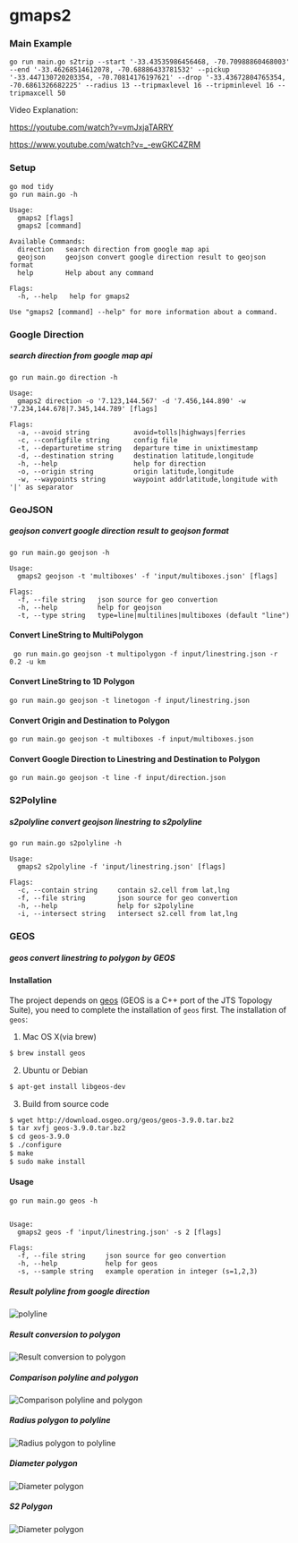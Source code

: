 # gmaps2

### Main Example

```
go run main.go s2trip --start '-33.43535986456468, -70.70988860468003' --end '-33.46268514612078, -70.68886433781532' --pickup '-33.447130720203354, -70.70814176197621' --drop '-33.43672804765354, -70.6861326682225' --radius 13 --tripmaxlevel 16 --tripminlevel 16 --tripmaxcell 50
```

Video Explanation:

https://youtube.com/watch?v=vmJxjaTARRY

https://www.youtube.com/watch?v=_-ewGKC4ZRM


### Setup
```
go mod tidy
go run main.go -h

Usage:
  gmaps2 [flags]
  gmaps2 [command]

Available Commands:
  direction   search direction from google map api
  geojson     geojson convert google direction result to geojson format
  help        Help about any command

Flags:
  -h, --help   help for gmaps2

Use "gmaps2 [command] --help" for more information about a command.
```

### Google Direction
##### search direction from google map api
```
go run main.go direction -h

Usage:
  gmaps2 direction -o '7.123,144.567' -d '7.456,144.890' -w '7.234,144.678|7.345,144.789' [flags]

Flags:
  -a, --avoid string           avoid=tolls|highways|ferries
  -c, --configfile string      config file
  -t, --departuretime string   departure time in unixtimestamp
  -d, --destination string     destination latitude,longitude
  -h, --help                   help for direction
  -o, --origin string          origin latitude,longitude
  -w, --waypoints string       waypoint addrlatitude,longitude with '|' as separator
```
  
### GeoJSON
##### geojson convert google direction result to geojson format

```
go run main.go geojson -h

Usage:
  gmaps2 geojson -t 'multiboxes' -f 'input/multiboxes.json' [flags]

Flags:
  -f, --file string   json source for geo convertion
  -h, --help          help for geojson
  -t, --type string   type=line|multilines|multiboxes (default "line")
```

#### Convert LineString to MultiPolygon
```
 go run main.go geojson -t multipolygon -f input/linestring.json -r 0.2 -u km
```

#### Convert LineString to 1D Polygon
```
go run main.go geojson -t linetogon -f input/linestring.json
```

#### Convert Origin and Destination to Polygon
```
go run main.go geojson -t multiboxes -f input/multiboxes.json
```
 
#### Convert Google Direction to Linestring and Destination to Polygon
```
go run main.go geojson -t line -f input/direction.json
```

  
### S2Polyline
##### s2polyline convert geojson linestring to s2polyline

```
go run main.go s2polyline -h

Usage:
  gmaps2 s2polyline -f 'input/linestring.json' [flags]

Flags:
  -c, --contain string     contain s2.cell from lat,lng
  -f, --file string        json source for geo convertion
  -h, --help               help for s2polyline
  -i, --intersect string   intersect s2.cell from lat,lng
```

### GEOS
##### geos convert linestring to polygon by GEOS

#### Installation

The project depends on [geos](https://github.com/libgeos/geos) (GEOS is a C++ port of the ​JTS Topology Suite), you need to complete the installation of `geos` first. The installation of `geos`:

1. Mac OS X(via brew)
```sh
$ brew install geos
```
2. Ubuntu or Debian
```sh
$ apt-get install libgeos-dev
```
3. Build from source code
```sh
$ wget http://download.osgeo.org/geos/geos-3.9.0.tar.bz2
$ tar xvfj geos-3.9.0.tar.bz2
$ cd geos-3.9.0
$ ./configure
$ make
$ sudo make install
```

#### Usage
```
go run main.go geos -h


Usage:
  gmaps2 geos -f 'input/linestring.json' -s 2 [flags]

Flags:
  -f, --file string     json source for geo convertion
  -h, --help            help for geos
  -s, --sample string   example operation in integer (s=1,2,3)
```

##### Result polyline from google direction
![polyline](https://github.com/jackbit/gmaps2/raw/main/assets/polyline_direction-min.png)

##### Result conversion to polygon
![Result conversion to polygon](https://github.com/jackbit/gmaps2/raw/main/assets/polygon_direction-min.png)

##### Comparison polyline and polygon
![Comparison polyline and polygon](https://github.com/jackbit/gmaps2/raw/main/assets/merge_polygon_direction-min.png)

##### Radius polygon to polyline
![Radius polygon to polyline](https://github.com/jackbit/gmaps2/raw/main/assets/distance_middle_radius-min.png)

##### Diameter polygon
![Diameter polygon](https://github.com/jackbit/gmaps2/raw/main/assets/full_radius-min.png)


##### S2 Polygon
![Diameter polygon](https://github.com/jackbit/gmaps2/raw/main/assets/googles2polyline.png)
